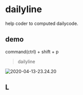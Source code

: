 # dailyline

help coder to computed dailycode.

## demo

command(ctrl) + shift + p

> dailyline

![2020-04-13-23.24.20](https://s3.qiufengh.com/blog/2020-04-13-23.24.20.gif)

## L